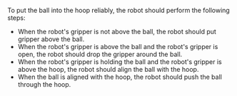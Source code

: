 To put the ball into the hoop reliably, the robot should perform the following steps:
- When the robot's gripper is not above the ball, the robot should put gripper above the ball.
- When the robot's gripper is above the ball and the robot's gripper is open, the robot should drop the gripper around the ball.
- When the robot's gripper is holding the ball and the robot's gripper is above the hoop, the robot should align the ball with the hoop.
- When the ball is aligned with the hoop, the robot should push the ball through the hoop.